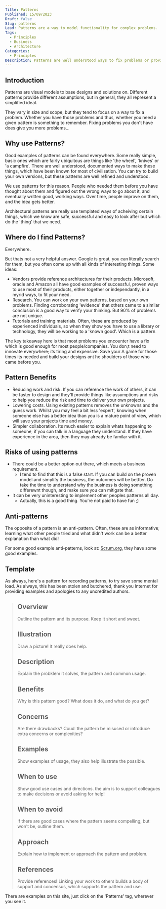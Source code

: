 ```yaml
---
Title: Patterns
Published: 15/09/2023
Draft: false
Slug: patterns
Lead: Patterns are a way to model functionality for complex problems.
Tags:
  - Principles
  - Business
  - Architecture
Categories:
  - Principles
Description: Patterns are well understood ways to fix problems or provide certain functionality.
---
```


## Introduction

Patterns are visual models to base designs and solutions on. Different patterns provide different assumptions, but in general, they all represent a simplified ideal.

They vary in size and scope, but they tend to focus on a way to fix a problem. Whether you have those problems and thus, whether you need a given pattern is something to remember. Fixing problems you don't have does give you more problems...

## Why use Patterns?

Good examples of patterns can be found everywhere. Some really simple, basic ones which are fairly ubiquitous are things like 'the wheel', 'knives' or 'a campfire'. There are well understood, documented ways to make these things, which have been known for most of civilisation. You can try to build your own versions, but these patterns are well refined and understood.

We use patterns for this reason. People who needed them before you have thought about them and figured out the wrong ways to go about it, and eventually written good, working ways. Over time, people improve on them, and the idea gets better.

Architectural patterns are really use templated ways of acheiving certain things, which we know are safe, successful and easy to look after but which do the 'thing' that we need.

## Where do I find Patterns?

Everywhere.

But thats not a very helpful answer. Google is great, you can literally search for them, but you often come up with all kinds of interesting things. Some ideas:

* Vendors provide reference architectures for their products. Microsoft, oracle and Amazon all have good examples of successful, proven ways to use most of their products, either together or independantly, in a myrid ways, to fit your need.
* Research. You can work on your own patterns, based on your own problems. Finding corroborating 'evidence' that others came to a similar conclusion is a good way to verify your thinking. But 90% of problems are not unique.
* Tutorials and training materials. Often, these are produced by experienced individuals, so when they show you have to use a library or technology, they will be working to a 'known good'. Which is a pattern.

The key takeaway here is that most problems you encounter have a fix which is good enough for most people/companies. You don;t need to innovate everywhere; its tiring and expensive. Save your A game for those times its needed and build your designs ont he shoulders of those who came before you.

## Pattern Benefits

* Reducing work and risk. If you can reference the work of others, it can be faster to design and they'll provide things like assumptions and risks to help you reduce the risk and time to deliver your own projects.
* Lowering costs. Using existing patterns removes the unknowns and the guess work. Whilst you may feel a bit less 'expert', knowing when someone else has a better idea than you is a mature point of view, which will save your projects time and money.
* Simpler collaboration. Its much easier to explain whats happening to someone, if you can talk in a language they understand. If they have experience in the area, then they may already be familar with it.

## Risks of using patterns

* There could be a better option out there, which meets a business requirement.
  * I tend to find that this is a false start. If you can build on the proven model and simplify the business, the outcomes will be bettter. Do take the time to understand why the business is doing something differewnt though, and make sure you can mitigate that.
* It can be very uninteresting to implement other peoples patterns all day.
  * Actually, this is a good thing. You're not paid to have fun ;)

## Anti-patterns

The opposite of a pattern is an anti-pattern. Often, these are as informative; learning what other people tried and what didn't work can be a better explanation than what did!

For some good example anti-patterns, look at: [Scrum.org](https://www.scrum.org/resources/blog/27-sprint-anti-patterns), they have some good examples.

## Template

As always, here's a pattern for recording patterns, to try save some mental load. As always, this has been stolen and butchered, thank you Internet for providing examples and apologies to any uncredited authors.

> ## Overview
>
>Outline the pattern and its purpose. Keep it short and sweet.
>
> ## Illustration
>
> Draw a picture! It really does help.
> 
> ## Description
>
> Explain the probklem it solves, the pattern and common usage.
>
> ## Benefits
>
> Why is this pattern good? What does it do, and what do you get?
>
>
> ## Concerns
>
> Are there drawbacks? Coudl the pattern be misused or introduce extra concerns or complexities?
>
> ## Examples
>
> Show examples of usage, they also help illustrate the possible.
>
> ## When to use
>
> Show good use cases and directions. the aim is to support colleagues to make decisions or avoid asking for help!
>
> ## When to avoid
>
> If there are good cases where the pattern seems compelling, but won't be, outline them.
>
> ## Approach
>
> Explain how to implement or approach the pattern and problem.
>
> ## References
>
> Provide references! Linking your work to others builds a body of support and concensus, which supports the pattern and use.

There are examples on this site, just click on the 'Patterns' tag, wherever you see it.
